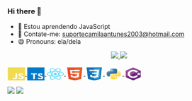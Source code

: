### Hi there 👋

- 🌱 Estou aprendendo JavaScript
- 💬 Contate-me: suportecamilaantunes2003@hotmail.com
- 😄 Pronouns: ela/dela

<div align="center">
    <a href="https://github.com/MiaAntunes">
    <img height="180em" src="https://github-readme-stats.vercel.app/api?username=MiaAntunes&show_icons=true&theme=dracula&include_all_commits=falso&count_private=true"/>
    <img height="180em" src="https://github-readme-stats.vercel.app/api/top-langs/?username=MiaAntunes&layout=compact&langs_count=7&theme=cobalto"/>
</div>
<div style="display: inline_block"><br>
  <img align="center" alt="Rafa-Js" height="30" width="40" src="https://raw.githubusercontent.com/devicons/devicon/master/icons/javascript/javascript-plain.svg">
  <img align="center" alt="Rafa-Ts" height="30" width="40" src="https://raw.githubusercontent.com/devicons/devicon/master/icons/typescript/typescript-plain.svg">
  <img align="center" alt="Rafa-React" height="30" width="40" src="https://raw.githubusercontent.com/devicons/devicon/master/icons/react/react-original.svg">
  <img align="center" alt="Rafa-HTML" height="30" width="40" src="https://raw.githubusercontent.com/devicons/devicon/master/icons/html5/html5-original.svg">
  <img align="center" alt="Rafa-CSS" height="30" width="40" src="https://raw.githubusercontent.com/devicons/devicon/master/icons/css3/css3-original.svg">
  <img align="center" alt="Rafa-Python" height="30" width="40" src="https://raw.githubusercontent.com/devicons/devicon/master/icons/python/python-original.svg">
  <img align="center" alt="Rafa-Csharp" height="30" width="40" src="https://raw.githubusercontent.com/devicons/devicon/master/icons/csharp/csharp-original.svg">
   
</div>


<div> 

  <a href="https://www.instagram.com/camila.antuness29/" target="_blank"><img src="https://img.shields.io/badge/-Instagram-%23E4405F?style=for-the-badge&logo=instagram&logoColor=white" target="_blank"></a>
  <a href="https://www.linkedin.com/in/camila-antunes-b089311ab/" target="_blank"><img src="https://img.shields.io/badge/-LinkedIn-%230077B5?style=for-the-badge&logo=linkedin&logoColor=white" target="_blank">
</div>
